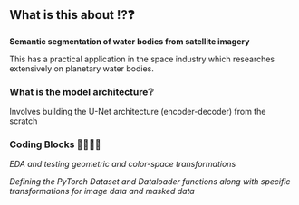 ## What is this about ⁉️❓
**Semantic segmentation of water bodies from satellite imagery**

This has a practical application in the space industry which researches extensively on planetary water bodies.

### What is the model architecture❔
Involves building the U-Net architecture (encoder-decoder) from the scratch

### Coding Blocks 👩‍💻👩‍💻
*EDA and testing geometric and color-space transformations*

*Defining the PyTorch Dataset and Dataloader functions along with specific transformations for image data and masked data*
